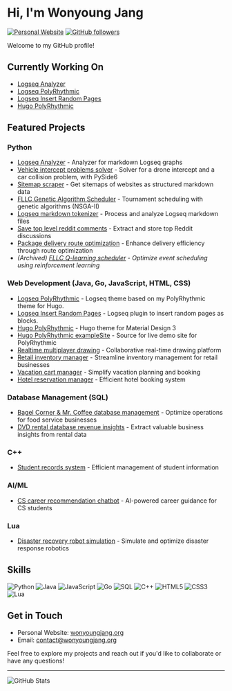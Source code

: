 # Hi, I'm Wonyoung Jang

[![Personal Website](https://img.shields.io/badge/Website-wonyoungjang.org-blue?style=flat-square&logo=google-chrome)](https://wonyoungjang.org)
[![GitHub followers](https://img.shields.io/github/followers/wonyoung-jang?label=Follow&style=social)](https://github.com/wonyoung-jang)

Welcome to my GitHub profile!

## Currently Working On
- [Logseq Analyzer](https://github.com/wonyoung-jang/logseq-analyzer)
- [Logseq PolyRhythmic](https://github.com/wonyoung-jang/logseq-polyrhythmic)
- [Logseq Insert Random Pages](https://github.com/wonyoung-jang/logseq-insert-random-pages)
- [Hugo PolyRhythmic](https://github.com/wonyoung-jang/hugo-PolyRhythmic)

## Featured Projects

### Python
- [Logseq Analyzer](https://github.com/wonyoung-jang/logseq-analyzer) - Analyzer for markdown Logseq graphs
- [Vehicle intercept problems solver](https://github.com/wonyoung-jang/vehicle-intercept-gui) - Solver for a drone intercept and a car collision problem, with PySide6
- [Sitemap scraper](https://github.com/wonyoung-jang/sitemap-scraper) - Get sitemaps of websites as structured markdown data
- [FLLC Genetic Algorithm Scheduler](https://github.com/wonyoung-jang/fllc-scheduler-ga) - Tournament scheduling with genetic algorithms (NSGA-II)
- [Logseq markdown tokenizer](https://github.com/wonyoung-jang/logseq-tokenizer) - Process and analyze Logseq markdown files
- [Save top level reddit comments](https://github.com/wonyoung-jang/top-reddit-comments) - Extract and store top Reddit discussions
- [Package delivery route optimization](https://github.com/wonyoung-jang/package-delivery-network) - Enhance delivery efficiency through route optimization
- _(Archived) [FLLC Q-learning scheduler](https://github.com/wonyoung-jang/fllc-qlearning-scheduler) - Optimize event scheduling using reinforcement learning_

### Web Development (Java, Go, JavaScript, HTML, CSS)
- [Logseq PolyRhythmic](https://github.com/wonyoung-jang/logseq-polyrhythmic) - Logseq theme based on my PolyRhythmic theme for Hugo.
- [Logseq Insert Random Pages](https://github.com/wonyoung-jang/logseq-insert-random-pages) - Logseq plugin to insert random pages as blocks.
- [Hugo PolyRhythmic](https://github.com/wonyoung-jang/hugo-PolyRhythmic) - Hugo theme for Material Design 3
- [Hugo PolyRhythmic exampleSite](https://github.com/wonyoung-jang/hugo-PolyRhythmic-demo) - Source for live demo site for PolyRhythmic
- [Realtime multiplayer drawing](https://github.com/wonyoung-jang/realtime-multiplayer-drawing) - Collaborative real-time drawing platform
- [Retail inventory manager](https://github.com/wonyoung-jang/retail-inventory-manager) - Streamline inventory management for retail businesses
- [Vacation cart manager](https://github.com/wonyoung-jang/vacation-cart-manager) - Simplify vacation planning and booking
- [Hotel reservation manager](https://github.com/wonyoung-jang/Hotel-Reservation-Manager) - Efficient hotel booking system

### Database Management (SQL)
- [Bagel Corner & Mr. Coffee database management](https://github.com/wonyoung-jang/bagel-coffee-stores) - Optimize operations for food service businesses
- [DVD rental database revenue insights](https://github.com/wonyoung-jang/dvd-rental-revenue) - Extract valuable business insights from rental data

### C++
- [Student records system](https://github.com/wonyoung-jang/Student-Record-System) - Efficient management of student information

### AI/ML
- [CS career recommendation chatbot](https://github.com/wonyoung-jang/cs-career-chatbot) - AI-powered career guidance for CS students

### Lua
- [Disaster recovery robot simulation](https://github.com/wonyoung-jang/Disaster-Recovery-Robot) - Simulate and optimize disaster response robotics

## Skills

![Python](https://img.shields.io/badge/-Python-3776AB?style=flat-square&logo=Python&logoColor=white)
![Java](https://img.shields.io/badge/-Java-007396?style=flat-square&logo=Java&logoColor=white)
![JavaScript](https://img.shields.io/badge/-JavaScript-F7DF1E?style=flat-square&logo=JavaScript&logoColor=black)
![Go](https://img.shields.io/badge/-Go-00ADD8?style=flat-square&logo=Go&logoColor=white)
![SQL](https://img.shields.io/badge/-SQL-4479A1?style=flat-square&logo=MySQL&logoColor=white)
![C++](https://img.shields.io/badge/-C++-00599C?style=flat-square&logo=C%2B%2B&logoColor=white)
![HTML5](https://img.shields.io/badge/-HTML5-E34F26?style=flat-square&logo=HTML5&logoColor=white)
![CSS3](https://img.shields.io/badge/-CSS3-1572B6?style=flat-square&logo=CSS3&logoColor=white)
![Lua](https://img.shields.io/badge/-Lua-2C2D72?style=flat-square&logo=Lua&logoColor=white)

## Get in Touch

- Personal Website: [wonyoungjang.org](https://wonyoungjang.org)
- Email: contact@wonyoungjang.org

Feel free to explore my projects and reach out if you'd like to collaborate or have any questions!

---

![GitHub Stats](https://github-readme-stats.vercel.app/api?username=wonyoung-jang&show_icons=true&theme=dark)
